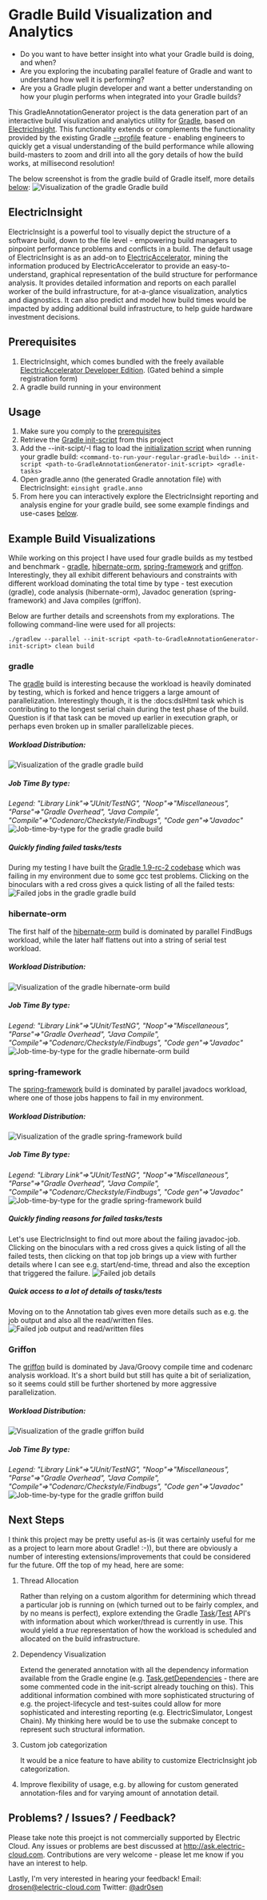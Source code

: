 # Gradle Build Visualization and Analytics
* Do you want to have better insight into what your Gradle build is doing, and when?
* Are you exploring the incubating parallel feature of Gradle and want to understand how well it is performing? 
* Are you a Gradle plugin developer and want a better understanding on how your plugin performs when integrated into your Gradle builds? 

This GradleAnnotationGenerator project is the data generation part of an interactive build visulization and analytics utility for [Gradle](http://www.gradle.org), based on [ElectricInsight](http://www.electric-cloud.com/products/electricaccelerator.php?tab=ei). This functionality extends or complements the functionality provided by the existing Gradle [--profile](http://www.gradle.org/docs/current/userguide/tutorial_gradle_command_line.html#sec:profiling_build) feature - enabling engineers to quickly get a visual understanding of the build performance while allowing build-masters to zoom and drill into all the gory details of how the build works, at millisecond resolution!   

The below screenshot is from the gradle build of Gradle itself, more details [below](#examples):
![Visualization of the gradle Gradle build](https://github.com/electriccommunity/electricaccelerator/blob/master/GradleAnnotationGenerator/screenshots/20131106_gradle_anno.png?raw=true "Visualization of the gradle Gradle build")

## ElectricInsight
ElectricInsight is a powerful tool to visually depict the structure of a software build, down to the file level - empowering build managers to pinpoint performance problems and conflicts in a build. The default usage of ElectricInsight is as an add-on to [ElectricAccelerator](http://www.electric-cloud.com/products/electricaccelerator.php), mining the information produced by ElectricAccelerator to provide an easy-to-understand, graphical representation of the build structure for performance analysis. It provides detailed information and reports on each parallel worker of the build infrastructure, for at-a-glance visualization, analytics and diagnostics. It can also predict and model how build times would be impacted by adding additional build infrastructure, to help guide hardware investment decisions.

## <a name="prerequisites"></a>Prerequisites
1. ElectricInsight, which comes bundled with the freely available [ElectricAccelerator Developer Edition](http://www.electric-cloud.com/downloads/software.php?tab=eade&promo=Github_Gradle). (Gated behind a simple registration form)
2. A gradle build running in your environment

## Usage
1. Make sure you comply to the [prerequisites](#prerequisites)
2. Retrieve the [Gradle init-script](https://github.com/electriccommunity/electricaccelerator/blob/master/GradleAnnotationGenerator/initscript/init-generateanno.gradle) from this project
3. Add the --init-scipt/-I flag to load the [initialization script](http://www.gradle.org/docs/current/userguide/init_scripts.html) when running your gradle build:
   ```<command-to-run-your-regular-gradle-build> --init-script <path-to-GradleAnnotationGenerator-init-script> <gradle-tasks>```
4. Open gradle.anno (the generated Gradle annotation file) with ElectricInsight:
   ```einsight gradle.anno```
5. From here you can interactively explore the ElectricInsight reporting and analysis engine for your gradle build, see some example findings and use-cases [below](#examples).

##  <a name="examples"></a>Example Build Visualizations
While working on this project I have used four gradle builds as my testbed and benchmark - [gradle](#example_gradle), [hibernate-orm](#example_hibernate), [spring-framework](#example_spring) and [griffon](#example_griffon). Interestingly, they all exhibit different behaviours and constraints with different workload dominating the total time by type - test execution (gradle), code analysis (hibernate-orm), Javadoc generation (spring-framework) and Java compiles (griffon).

Below are further details and screenshots from my explorations. The following command-line were used for all projects:

```
./gradlew --parallel --init-script <path-to-GradleAnnotationGenerator-init-script> clean build
```

### <a name="example_gradle"></a>gradle
The [gradle](https://github.com/gradle/gradle) build is interesting because the workload is heavily dominated by testing, which is forked and hence triggers a large amount of parallelization. Interestingly though, it is the :docs:dslHtml task which is contributing to the longest serial chain during the test phase of the build. Question is if that task can be moved up earlier in execution graph, or perhaps even broken up in smaller parallelizable pieces.

##### Workload Distribution:
![Visualization of the gradle gradle build](https://github.com/electriccommunity/electricaccelerator/blob/master/GradleAnnotationGenerator/screenshots/20131106_gradle_anno.png?raw=true "Visualization of the gradle gradle build")

##### Job Time By type:
_Legend: "Library Link"=>"JUnit/TestNG",  "Noop"=>"Miscellaneous", "Parse"=>"Gradle Overhead", "Java Compile", "Compile"=>"Codenarc/Checkstyle/Findbugs", "Code gen"=>"Javadoc"_
![Job-time-by-type for the gradle gradle build](https://github.com/electriccommunity/electricaccelerator/blob/master/GradleAnnotationGenerator/screenshots/20131106_gradle_JobTimeByType.png?raw=true "Job-time-by-type for the gradle gradle build")

##### Quickly finding failed tasks/tests
During my testing I have built the [Gradle 1.9-rc-2 codebase](http://services.gradle.org/distributions/gradle-1.9-rc-2-src.zip) which was failing in my environment due to some gcc test problems. Clicking on the binoculars with a red cross gives a quick listing of all the failed tests:
![Failed jobs in the gradle gradle build](https://github.com/electriccommunity/electricaccelerator/blob/master/GradleAnnotationGenerator/screenshots/20131106_gradle_FailedJobs.png?raw=true "Failed jobs in the gradle gradle build")

### <a name="example_hibernate"></a>hibernate-orm
The first half of the [hibernate-orm](https://github.com/hibernate/hibernate-orm) build is dominated by parallel FindBugs workload, while the later half flattens out into a string of serial test workload.

##### Workload Distribution:
![Visualization of the gradle hibernate-orm build](https://github.com/electriccommunity/electricaccelerator/blob/master/GradleAnnotationGenerator/screenshots/20131106_hibernate-orm_anno.png?raw=true "Visualization of the gradle hibernate-orm build")

##### Job Time By type:
_Legend: "Library Link"=>"JUnit/TestNG",  "Noop"=>"Miscellaneous", "Parse"=>"Gradle Overhead", "Java Compile", "Compile"=>"Codenarc/Checkstyle/Findbugs", "Code gen"=>"Javadoc"_
![Job-time-by-type for the gradle hibernate-orm build](https://github.com/electriccommunity/electricaccelerator/blob/master/GradleAnnotationGenerator/screenshots/20131106_hibernate-orm_JobTimeByType.png?raw=true "Job-time-by-type for the gradle hibernate-orm build")

### <a name="example_spring"></a>spring-framework
The [spring-framework](https://github.com/spring-projects/spring-framework) build is dominated by parallel javadocs workload, where one of those jobs happens to fail in my environment.

##### Workload Distribution:
![Visualization of the gradle spring-framework build](https://github.com/electriccommunity/electricaccelerator/blob/master/GradleAnnotationGenerator/screenshots/20131106_spring-framework_anno.png?raw=true "Visualization of the gradle spring-framework build")

##### Job Time By type:
_Legend: "Library Link"=>"JUnit/TestNG",  "Noop"=>"Miscellaneous", "Parse"=>"Gradle Overhead", "Java Compile", "Compile"=>"Codenarc/Checkstyle/Findbugs", "Code gen"=>"Javadoc"_
![Job-time-by-type for the gradle spring-framework build](https://github.com/electriccommunity/electricaccelerator/blob/master/GradleAnnotationGenerator/screenshots/20131106_spring-framework_JobTimeByType.png?raw=true "Job-time-by-type for the gradle spring-framework build")

##### Quickly finding reasons for failed tasks/tests
Let's use ElectricInsight to find out more about the failing javadoc-job. Clicking on the binoculars with a red cross gives a quick listing of all the failed tests, then clicking on that top job brings up a view with further details where I can see e.g. start/end-time, thread and also the exception that triggered the failure. 
![Failed job details](https://github.com/electriccommunity/electricaccelerator/blob/master/GradleAnnotationGenerator/screenshots/20131106_spring-framework_FailedJobException.png?raw=true "Failed job details")

##### Quick access to a lot of details of tasks/tests
Moving on to the Annotation tab gives even more details such as e.g. the job output and also all the read/written files.
![Failed job output and read/written files](https://github.com/electriccommunity/electricaccelerator/blob/master/GradleAnnotationGenerator/screenshots/20131106_spring-framework_FailedJobOutputOpList.png?raw=true "Failed job output and read/written files")

### <a name="example_griffon"></a>Griffon
The [griffon](https://github.com/griffon/griffon) build is dominated by Java/Groovy compile time and codenarc analysis workload. It's a short build but still has quite a bit of serialization, so it seems could still be further shortened by more aggressive parallelization.

##### Workload Distribution:
![Visualization of the gradle griffon build](https://github.com/electriccommunity/electricaccelerator/blob/master/GradleAnnotationGenerator/screenshots/20131106_griffon_anno.png?raw=true "Visualization of the gradle griffon build")

##### Job Time By type:
_Legend: "Library Link"=>"JUnit/TestNG",  "Noop"=>"Miscellaneous", "Parse"=>"Gradle Overhead", "Java Compile", "Compile"=>"Codenarc/Checkstyle/Findbugs", "Code gen"=>"Javadoc"_
![Job-time-by-type for the gradle griffon build](https://github.com/electriccommunity/electricaccelerator/blob/master/GradleAnnotationGenerator/screenshots/20131106_griffon_JobTimeByType.png?raw=true "Job-time-by-type for the gradle griffon build")

## Next Steps
I think this project may be pretty useful as-is (it was certainly useful for me as a project to learn more about Gradle! :-)), but there are obviously a number of interesting extensions/improvements that could be considered fur the future. Off the top of my head, here are some:

1. Thread Allocation

   Rather than relying on a custom algorithm for determining which thread a particular job is running on (which turned out to be fairly complex, and by no means is perfect), explore extending the Gradle [Task](http://www.gradle.org/docs/current/javadoc/org/gradle/api/Task.html)/[Test](http://www.gradle.org/docs/current/javadoc/org/gradle/api/tasks/testing/TestDescriptor.html) API's with information about which worker/thread is currently in use. This would yield a _true_ representation of how the workload is scheduled and allocated on the build infrastructure. 

2. Dependency Visualization

   Extend the generated annotation with all the dependency information available from the Gradle engine (e.g. [Task.getDependencies](http://www.gradle.org/docs/current/javadoc/org/gradle/api/Task.html#getTaskDependencies()) - there are some commented code in the init-script already touching on this). This additional information combined with more sophisticated structuring of e.g. the project-lifecycle and test-suites could allow for more sophisticated and interesting reporting (e.g. ElectricSimulator, Longest Chain). My thinking here would be to use the submake concept to represent such structural information.

3. Custom job categorization

   It would be a nice feature to have ability to customize ElectricInsight job categorization.

4. Improve flexibility of usage, e.g. by allowing for custom generated annotation-files and for varying amount of annotation detail.

## Problems? / Issues? / Feedback?
Please take note this proejct is not commercially supported by Electric Cloud. Any issues or problems are best discussed at http://ask.electric-cloud.com.
Contributions are very welcome - please let me know if you have an interest to help.

Lastly, I'm very interested in hearing your feedback!
Email: drosen@electric-cloud.com
Twitter: [@adr0sen](https://twitter.com/adr0sen)


